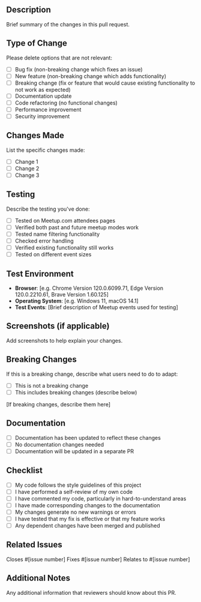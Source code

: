 ## Description
Brief summary of the changes in this pull request.

## Type of Change
Please delete options that are not relevant:
- [ ] Bug fix (non-breaking change which fixes an issue)
- [ ] New feature (non-breaking change which adds functionality)
- [ ] Breaking change (fix or feature that would cause existing functionality to not work as expected)
- [ ] Documentation update
- [ ] Code refactoring (no functional changes)
- [ ] Performance improvement
- [ ] Security improvement

## Changes Made
List the specific changes made:
- [ ] Change 1
- [ ] Change 2
- [ ] Change 3

## Testing
Describe the testing you've done:
- [ ] Tested on Meetup.com attendees pages
- [ ] Verified both past and future meetup modes work
- [ ] Tested name filtering functionality
- [ ] Checked error handling
- [ ] Verified existing functionality still works
- [ ] Tested on different event sizes

## Test Environment
- **Browser**: [e.g. Chrome Version 120.0.6099.71, Edge Version 120.0.2210.61, Brave Version 1.60.125]
- **Operating System**: [e.g. Windows 11, macOS 14.1]
- **Test Events**: [Brief description of Meetup events used for testing]

## Screenshots (if applicable)
Add screenshots to help explain your changes.

## Breaking Changes
If this is a breaking change, describe what users need to do to adapt:
- [ ] This is not a breaking change
- [ ] This includes breaking changes (describe below)

[If breaking changes, describe them here]

## Documentation
- [ ] Documentation has been updated to reflect these changes
- [ ] No documentation changes needed
- [ ] Documentation will be updated in a separate PR

## Checklist
- [ ] My code follows the style guidelines of this project
- [ ] I have performed a self-review of my own code
- [ ] I have commented my code, particularly in hard-to-understand areas
- [ ] I have made corresponding changes to the documentation
- [ ] My changes generate no new warnings or errors
- [ ] I have tested that my fix is effective or that my feature works
- [ ] Any dependent changes have been merged and published

## Related Issues
Closes #[issue number]
Fixes #[issue number]
Relates to #[issue number]

## Additional Notes
Any additional information that reviewers should know about this PR.
